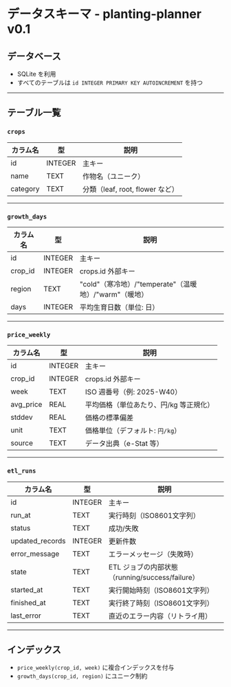 # データスキーマ - planting-planner v0.1

## データベース
- SQLite を利用
- すべてのテーブルは `id INTEGER PRIMARY KEY AUTOINCREMENT` を持つ

---

## テーブル一覧

### `crops`
| カラム名       | 型      | 説明                |
|----------------|---------|---------------------|
| id             | INTEGER | 主キー              |
| name           | TEXT    | 作物名（ユニーク）  |
| category       | TEXT    | 分類（leaf, root, flower など） |

---

### `growth_days`
| カラム名       | 型      | 説明                                      |
|----------------|---------|-------------------------------------------|
| id             | INTEGER | 主キー                                    |
| crop_id        | INTEGER | crops.id 外部キー                         |
| region         | TEXT    | "cold"（寒冷地）/"temperate"（温暖地）/"warm"（暖地） |
| days           | INTEGER | 平均生育日数（単位: 日）                  |

---

### `price_weekly`
| カラム名       | 型      | 説明                                   |
|----------------|---------|----------------------------------------|
| id             | INTEGER | 主キー                                 |
| crop_id        | INTEGER | crops.id 外部キー                      |
| week           | TEXT    | ISO 週番号（例: 2025-W40）             |
| avg_price      | REAL    | 平均価格（単位あたり、円/kg 等正規化） |
| stddev         | REAL    | 価格の標準偏差                         |
| unit           | TEXT    | 価格単位（デフォルト: `円/kg`）        |
| source         | TEXT    | データ出典（e-Stat 等）                 |

---

### `etl_runs`
| カラム名       | 型      | 説明                           |
|----------------|---------|--------------------------------|
| id             | INTEGER | 主キー                         |
| run_at         | TEXT    | 実行時刻（ISO8601文字列）      |
| status         | TEXT    | 成功/失敗                      |
| updated_records| INTEGER | 更新件数                       |
| error_message  | TEXT    | エラーメッセージ（失敗時）     |
| state          | TEXT    | ETL ジョブの内部状態（running/success/failure） |
| started_at     | TEXT    | 実行開始時刻（ISO8601文字列）  |
| finished_at    | TEXT    | 実行終了時刻（ISO8601文字列）  |
| last_error     | TEXT    | 直近のエラー内容（リトライ用） |

---

## インデックス
- `price_weekly(crop_id, week)` に複合インデックスを付与
- `growth_days(crop_id, region)` にユニーク制約
